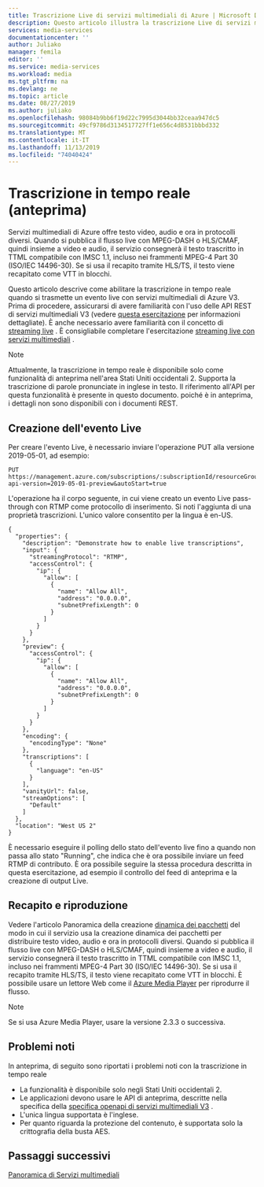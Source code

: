 ```yaml
---
title: Trascrizione Live di servizi multimediali di Azure | Microsoft Docs
description: Questo articolo illustra la trascrizione Live di servizi multimediali di Azure.
services: media-services
documentationcenter: ''
author: Juliako
manager: femila
editor: ''
ms.service: media-services
ms.workload: media
ms.tgt_pltfrm: na
ms.devlang: ne
ms.topic: article
ms.date: 08/27/2019
ms.author: juliako
ms.openlocfilehash: 98084b9bb6f19d22c7995d3044bb32ceaa947dc5
ms.sourcegitcommit: 49cf9786d3134517727ff1e656c4d8531bbbd332
ms.translationtype: MT
ms.contentlocale: it-IT
ms.lasthandoff: 11/13/2019
ms.locfileid: "74040424"
---
```

# <a name="live-transcription-preview"></a>Trascrizione in tempo reale (anteprima)

Servizi multimediali di Azure offre testo video, audio e ora in protocolli diversi. Quando si pubblica il flusso live con MPEG-DASH o HLS/CMAF, quindi insieme a video e audio, il servizio consegnerà il testo trascritto in TTML compatibile con IMSC 1.1, incluso nei frammenti MPEG-4 Part 30 (ISO/IEC 14496-30). Se si usa il recapito tramite HLS/TS, il testo viene recapitato come VTT in blocchi. 

Questo articolo descrive come abilitare la trascrizione in tempo reale quando si trasmette un evento live con servizi multimediali di Azure V3. Prima di procedere, assicurarsi di avere familiarità con l'uso delle API REST di servizi multimediali V3 (vedere [questa esercitazione](stream-files-tutorial-with-rest.md) per informazioni dettagliate). È anche necessario avere familiarità con il concetto di [streaming live](live-streaming-overview.md) . È consigliabile completare l'esercitazione [streaming live con servizi multimediali](stream-live-tutorial-with-api.md) . 

> [!NOTE]
> Attualmente, la trascrizione in tempo reale è disponibile solo come funzionalità di anteprima nell'area Stati Uniti occidentali 2. Supporta la trascrizione di parole pronunciate in inglese in testo. Il riferimento all'API per questa funzionalità è presente in questo documento. poiché è in anteprima, i dettagli non sono disponibili con i documenti REST. 

## <a name="creating-the-live-event"></a>Creazione dell'evento Live 

Per creare l'evento Live, è necessario inviare l'operazione PUT alla versione 2019-05-01, ad esempio: 

```
PUT https://management.azure.com/subscriptions/:subscriptionId/resourceGroups/:resourceGroupName/providers/Microsoft.Media/mediaServices/:accountName/liveEvents/:liveEventName?api-version=2019-05-01-preview&autoStart=true 
```

L'operazione ha il corpo seguente, in cui viene creato un evento Live pass-through con RTMP come protocollo di inserimento. Si noti l'aggiunta di una proprietà trascrizioni. L'unico valore consentito per la lingua è en-US. 

```
{ 
  "properties": { 
    "description": "Demonstrate how to enable live transcriptions", 
    "input": { 
      "streamingProtocol": "RTMP", 
      "accessControl": { 
        "ip": { 
          "allow": [ 
            { 
              "name": "Allow All", 
              "address": "0.0.0.0", 
              "subnetPrefixLength": 0 
            } 
          ] 
        } 
      } 
    }, 
    "preview": { 
      "accessControl": { 
        "ip": { 
          "allow": [ 
            { 
              "name": "Allow All", 
              "address": "0.0.0.0", 
              "subnetPrefixLength": 0 
            } 
          ] 
        } 
      } 
    }, 
    "encoding": { 
      "encodingType": "None" 
    }, 
    "transcriptions": [ 
      { 
        "language": "en-US" 
      } 
    ], 
    "vanityUrl": false, 
    "streamOptions": [ 
      "Default" 
    ] 
  }, 
  "location": "West US 2" 
} 
```

È necessario eseguire il polling dello stato dell'evento live fino a quando non passa allo stato "Running", che indica che è ora possibile inviare un feed RTMP di contributo. È ora possibile seguire la stessa procedura descritta in questa esercitazione, ad esempio il controllo del feed di anteprima e la creazione di output Live. 

## <a name="delivery-and-playback"></a>Recapito e riproduzione 

Vedere l'articolo Panoramica della creazione [dinamica dei pacchetti](dynamic-packaging-overview.md#to-prepare-your-source-files-for-delivery) del modo in cui il servizio usa la creazione dinamica dei pacchetti per distribuire testo video, audio e ora in protocolli diversi. Quando si pubblica il flusso live con MPEG-DASH o HLS/CMAF, quindi insieme a video e audio, il servizio consegnerà il testo trascritto in TTML compatibile con IMSC 1.1, incluso nei frammenti MPEG-4 Part 30 (ISO/IEC 14496-30). Se si usa il recapito tramite HLS/TS, il testo viene recapitato come VTT in blocchi. È possibile usare un lettore Web come il [Azure Media Player](use-azure-media-player.md) per riprodurre il flusso.  

> [!NOTE]
>  Se si usa Azure Media Player, usare la versione 2.3.3 o successiva.

## <a name="known-issues"></a>Problemi noti 

In anteprima, di seguito sono riportati i problemi noti con la trascrizione in tempo reale 

* La funzionalità è disponibile solo negli Stati Uniti occidentali 2.
* Le applicazioni devono usare le API di anteprima, descritte nella specifica della [specifica openapi di servizi multimediali V3](https://github.com/Azure/azure-rest-api-specs/blob/master/specification/mediaservices/resource-manager/Microsoft.Media/preview/2019-05-01-preview/streamingservice.json) .
* L'unica lingua supportata è l'inglese.
* Per quanto riguarda la protezione del contenuto, è supportata solo la crittografia della busta AES.

## <a name="next-steps"></a>Passaggi successivi

[Panoramica di Servizi multimediali](media-services-overview.md)